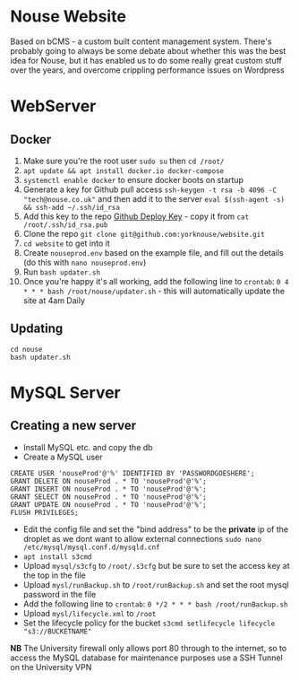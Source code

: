 # Nouse Website

Based on bCMS - a custom built content management system. There's probably going to always be some debate about whether this was the best idea for Nouse, but it has enabled us to do some really great custom stuff over the years, and overcome crippling performance issues on Wordpress 

# WebServer 

## Docker

1. Make sure you're the root user `sudo su` then `cd /root/`
1. `apt update && apt install docker.io docker-compose`
1. `systemctl enable docker` to ensure docker boots on startup
1. Generate a key for Github pull access `ssh-keygen -t rsa -b 4096 -C "tech@nouse.co.uk"` and then add it to the server `eval $(ssh-agent -s) && ssh-add ~/.ssh/id_rsa`
1. Add this key to the repo [Github Deploy Key](https://github.com/yorknouse/website/settings/keys) - copy it from `cat /root/.ssh/id_rsa.pub`
1. Clone the repo `git clone git@github.com:yorknouse/website.git`
1. `cd website` to get into it
1. Create `nouseprod.env` based on the example file, and fill out the details (do this with `nano nouseprod.env`)
1. Run `bash updater.sh`
1. Once you're happy it's all working, add the following line to `crontab`: `0 4 * * * bash /root/nouse/updater.sh` - this will automatically update the site at 4am Daily

## Updating
```
cd nouse
bash updater.sh
```

# MySQL Server

## Creating a new server

- Install MySQL etc. and copy the db
- Create a MySQL user 
```mysql
CREATE USER 'nouseProd'@'%' IDENTIFIED BY 'PASSWORDGOESHERE';
GRANT DELETE ON nouseProd . * TO 'nouseProd'@'%';
GRANT INSERT ON nouseProd . * TO 'nouseProd'@'%';
GRANT SELECT ON nouseProd . * TO 'nouseProd'@'%';
GRANT UPDATE ON nouseProd . * TO 'nouseProd'@'%';
FLUSH PRIVILEGES;
```
- Edit the config file and set the "bind address" to be the **private** ip of the droplet as we dont want to allow external connections `sudo nano /etc/mysql/mysql.conf.d/mysqld.cnf`
- `apt install s3cmd`
- Upload `mysql/s3cfg` to `/root/.s3cfg` but be sure to set the access key at the top in the file
- Upload `mysl/runBackup.sh` to `/root/runBackup.sh` and set the root mysql password in the file
- Add the following line to `crontab`: `0 */2 * * * bash /root/runBackup.sh`
- Upload `mysl/lifecycle.xml` to `/root`
- Set the lifecycle policy for the bucket `s3cmd setlifecycle lifecycle "s3://BUCKETNAME"`

**NB** The University firewall only allows port 80 through to the internet, so to access the MySQL database for maintenance purposes use a SSH Tunnel on the University VPN